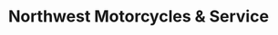 ---
title: "Northwest Motorcycles & Service"
url: /enumclaw/northwest-motorcycles-and-service/
shop: motorcycle
---